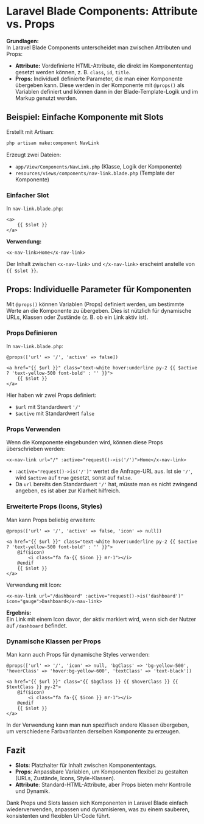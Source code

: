 # Laravel Blade Components: Attribute vs. Props

**Grundlagen:**  
In Laravel Blade Components unterscheidet man zwischen Attributen und Props:

- **Attribute:** Vordefinierte HTML-Attribute, die direkt im Komponententag gesetzt werden können, z. B. `class`, `id`, `title`.
- **Props:** Individuell definierte Parameter, die man einer Komponente übergeben kann. Diese werden in der Komponente mit `@props()` als Variablen definiert und können dann in der Blade-Template-Logik und im Markup genutzt werden.

## Beispiel: Einfache Komponente mit Slots

Erstellt mit Artisan:

```bash
php artisan make:component NavLink
```

Erzeugt zwei Dateien:
- `app/View/Components/NavLink.php` (Klasse, Logik der Komponente)
- `resources/views/components/nav-link.blade.php` (Template der Komponente)

### Einfacher Slot

In `nav-link.blade.php`:

```blade
<a>
    {{ $slot }}
</a>
```

**Verwendung:**  
```blade
<x-nav-link>Home</x-nav-link>
```

Der Inhalt zwischen `<x-nav-link>` und `</x-nav-link>` erscheint anstelle von `{{ $slot }}`.

## Props: Individuelle Parameter für Komponenten

Mit `@props()` können Variablen (Props) definiert werden, um bestimmte Werte an die Komponente zu übergeben. Dies ist nützlich für dynamische URLs, Klassen oder Zustände (z. B. ob ein Link aktiv ist).

### Props Definieren

In `nav-link.blade.php`:

```blade
@props(['url' => '/', 'active' => false])

<a href="{{ $url }}" class="text-white hover:underline py-2 {{ $active ? 'text-yellow-500 font-bold' : '' }}">
    {{ $slot }}
</a>
```

Hier haben wir zwei Props definiert:

- `$url` mit Standardwert `'/'`
- `$active` mit Standardwert `false`

### Props Verwenden

Wenn die Komponente eingebunden wird, können diese Props überschrieben werden:

```blade
<x-nav-link url="/" :active="request()->is('/')">Home</x-nav-link>
```

- `:active="request()->is('/')"` wertet die Anfrage-URL aus. Ist sie `'/'`, wird `$active` auf `true` gesetzt, sonst auf `false`.
- Da `url` bereits den Standardwert `'/'` hat, müsste man es nicht zwingend angeben, es ist aber zur Klarheit hilfreich.

### Erweiterte Props (Icons, Styles)

Man kann Props beliebig erweitern:

```blade
@props(['url' => '/', 'active' => false, 'icon' => null])

<a href="{{ $url }}" class="text-white hover:underline py-2 {{ $active ? 'text-yellow-500 font-bold' : '' }}">
    @if($icon)
        <i class="fa fa-{{ $icon }} mr-1"></i>
    @endif
    {{ $slot }}
</a>
```

Verwendung mit Icon:

```blade
<x-nav-link url="/dashboard" :active="request()->is('dashboard')" icon="gauge">Dashboard</x-nav-link>
```

**Ergebnis:**  
Ein Link mit einem Icon davor, der aktiv markiert wird, wenn sich der Nutzer auf `/dashboard` befindet.

### Dynamische Klassen per Props

Man kann auch Props für dynamische Styles verwenden:

```blade
@props(['url' => '/', 'icon' => null, 'bgClass' => 'bg-yellow-500', 'hoverClass' => 'hover:bg-yellow-600', 'textClass' => 'text-black'])

<a href="{{ $url }}" class="{{ $bgClass }} {{ $hoverClass }} {{ $textClass }} py-2">
    @if($icon)
        <i class="fa fa-{{ $icon }} mr-1"></i>
    @endif
    {{ $slot }}
</a>
```

In der Verwendung kann man nun spezifisch andere Klassen übergeben, um verschiedene Farbvarianten derselben Komponente zu erzeugen.

## Fazit

- **Slots**: Platzhalter für Inhalt zwischen Komponententags.
- **Props**: Anpassbare Variablen, um Komponenten flexibel zu gestalten (URLs, Zustände, Icons, Style-Klassen).
- **Attribute**: Standard-HTML-Attribute, aber Props bieten mehr Kontrolle und Dynamik.

Dank Props und Slots lassen sich Komponenten in Laravel Blade einfach wiederverwenden, anpassen und dynamisieren, was zu einem sauberen, konsistenten und flexiblen UI-Code führt.